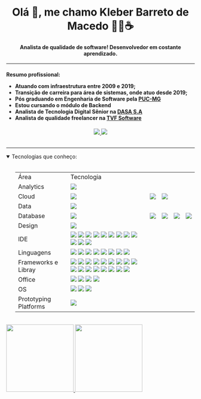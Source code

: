 <h1 align="center">Olá 👋, me chamo Kleber Barreto de Macedo 👨‍💻☕ </h1>

<h4 align="center">
	Analista de qualidade de software! Desenvolvedor em costante aprendizado.
</h4>

-----------------------------------------------

<h4>
  <p>Resumo profissional:</p>
  
  <ul>
    <li> Atuando com infraestrutura entre 2009 e 2019;</li>
    <li> Transição de carreira para área de sistemas, onde atuo desde 2019;</li>
    <li> Pós graduando em Engenharia de Software pela <a href="https://www.pucminas.br/">PUC-MG</a></li>
    <li> Estou cursando o módulo de Backend</li>
    <li> Analista de Tecnologia Digital Sênior na <a href="https://dasa.com.br/">DASA S.A</a></li>
    <li> Analista de qualidade freelancer na <a href="http://www.tvfsoftware.com/">TVF Software</a></li>
  </ul>
</h4>

<h6 align="center">
  <a href="https://www.linkedin.com/in/kleberbarreto/">
    <img src="https://img.shields.io/badge/LinkedIn-0077B5?style=for-the-badge&logo=linkedin&logoColor=white" />
  </a>
  <a href="https://kbminfo.wordpress.com/">
    <img src="https://img.shields.io/badge/Wordpress-21759B?style=for-the-badge&logo=wordpress&logoColor=white" />
  </a>
</h6>

-----------------------------------------------

<details open="open">
  <summary>Tecnologias que conheço:</summary>
  <br>
  <ul>
    <table align="center">
      <tr>
        <td>Área</td>
        <td>Tecnologia</td>
      </tr>
      <tr>
        <td>Analytics</td>
        <td><img src="https://img.shields.io/badge/firebase-ffca28?style=for-the-badge&logo=firebase&logoColor=black" /></td>
      </tr>
      <tr>
        <td>Cloud</td>
        <td><img src="https://img.shields.io/badge/microsoft%20azure-0089D6?style=for-the-badge&logo=microsoft-azure&logoColor=white" /></td>
        <td><img src="https://img.shields.io/badge/Salesforce-00A1E0?style=for-the-badge&logo=Salesforce&logoColor=white" /></td>
        <td><img src="https://img.shields.io/badge/GitHub_Actions-2088FF?style=for-the-badge&logo=github-actions&logoColor=white" /></td>
      </tr>
      <tr>
        <td>Data</td>
        <td><img src="https://img.shields.io/badge/PowerBI-F2C811?style=for-the-badge&logo=Power%20BI&logoColor=white" /></td>
      </tr>
      <tr>
        <td>Database</td>
        <td><img src="https://img.shields.io/badge/MySQL-005C84?style=for-the-badge&logo=mysql&logoColor=white" /></td>
        <td><img src="https://img.shields.io/badge/MariaDB-003545?style=for-the-badge&logo=mariadb&logoColor=white" /></td>
        <td><img src="https://img.shields.io/badge/Microsoft%20SQL%20Server-CC2927?style=for-the-badge&logo=microsoft%20sql%20server&logoColor=white" /></td>
        <td><img src="https://img.shields.io/badge/Oracle-F80000?style=for-the-badge&logo=Oracle&logoColor=white" /></td>
        <td><img src="https://img.shields.io/badge/SQLite-07405E?style=for-the-badge&logo=sqlite&logoColor=white" /></td>
      </tr>
      <tr>
        <td>Design</td>
        <td><img src="https://img.shields.io/badge/Adobe%20Creative%20Cloud-DA1F26?style=for-the-badge&logo=Adobe%20Creative%20Cloud&logoColor=white" /></td>
      </tr>
      <tr>
        <td>IDE</td>
        <td>
          <img src="https://img.shields.io/badge/IntelliJ_IDEA-000000.svg?style=for-the-badge&logo=intellij-idea&logoColor=white" />
          <img src="https://img.shields.io/badge/Adobe%20Dreamweaver-072401?style=for-the-badge&logo=Adobe%20Dreamweaver&logoColor=34F400" />
          <img src="https://img.shields.io/badge/VSCode-0078D4?style=for-the-badge&logo=visual%20studio%20code&logoColor=white" />
          <img src="https://img.shields.io/badge/Android_Studio-3DDC84?style=for-the-badge&logo=android-studio&logoColor=white" />
          <img src="https://img.shields.io/badge/apache%20netbeans-1B6AC6?style=for-the-badge&logo=apache%20netbeans%20IDE&logoColor=white" />
          <img src="https://img.shields.io/badge/Delphi_RAD_Studio-B22222?style=for-the-badge&logo=delphi&logoColor=white" />
          <img src="https://img.shields.io/badge/Eclipse-2C2255?style=for-the-badge&logo=eclipse&logoColor=white" />
          <img src="https://img.shields.io/badge/Notepad++-90E59A.svg?style=for-the-badge&logo=notepad%2B%2B&logoColor=black" />
          <img src="https://img.shields.io/badge/VIM-%2311AB00.svg?&style=for-the-badge&logo=vim&logoColor=white" />
          <img src="https://img.shields.io/badge/Visual_Studio-5C2D91?style=for-the-badge&logo=visual%20studio&logoColor=white" />
          <img src="https://img.shields.io/badge/Xcode-007ACC?style=for-the-badge&logo=Xcode&logoColor=white" />
          <img src="https://img.shields.io/badge/WebStorm-000000?style=for-the-badge&logo=WebStorm&logoColor=white" />
        </td>
      </tr>
      <tr>
        <td>Linguagens</td>
        <td>
          <img src="https://img.shields.io/badge/C%23-239120?style=for-the-badge&logo=c-sharp&logoColor=white" />
          <img src="https://img.shields.io/badge/Delphi-B22222?style=for-the-badge&logo=delphi&logoColor=white" />
          <img src="https://img.shields.io/badge/Java-ED8B00?style=for-the-badge&logo=java&logoColor=white" />
          <img src="https://img.shields.io/badge/JavaScript-323330?style=for-the-badge&logo=javascript&logoColor=F7DF1E" />
          <img src="https://img.shields.io/badge/json-5E5C5C?style=for-the-badge&logo=json&logoColor=white" />
          <img src="https://img.shields.io/badge/Kotlin-0095D5?&style=for-the-badge&logo=kotlin&logoColor=white" />
          <img src="https://img.shields.io/badge/PLSQL-F80000?style=for-the-badge&logo=oracle&logoColor=black" />
          <img src="https://img.shields.io/badge/Ruby-CC342D?style=for-the-badge&logo=ruby&logoColor=white" />
        </td>
      </tr>
      <tr>
        <td>Frameworks e Libray</td>
        <td>
          <img src="https://img.shields.io/badge/apache_maven-C71A36?style=for-the-badge&logo=apachemaven&logoColor=white" />
          <img src="https://img.shields.io/badge/Bootstrap-563D7C?style=for-the-badge&logo=bootstrap&logoColor=white" />
          <img src="https://img.shields.io/badge/chai-A30701?style=for-the-badge&logo=chai&logoColor=white" />
          <img src="https://img.shields.io/badge/Cypress-17202C?style=for-the-badge&logo=cypress&logoColor=white" />
          <img src="https://img.shields.io/badge/Docker-2CA5E0?style=for-the-badge&logo=docker&logoColor=white" />
          <img src="https://img.shields.io/badge/Express.js-000000?style=for-the-badge&logo=express&logoColor=white" />
          <img src="https://img.shields.io/badge/gradle-02303A?style=for-the-badge&logo=gradle&logoColor=white" />
          <img src="https://img.shields.io/badge/Junit5-25A162?style=for-the-badge&logo=junit5&logoColor=white" />
          <img src="https://img.shields.io/badge/JWT-000000?style=for-the-badge&logo=JSON%20web%20tokens&logoColor=white" />
          <img src="https://img.shields.io/badge/material%20design-757575?style=for-the-badge&logo=material%20design&logoColor=white" />
          <img src="https://img.shields.io/badge/Mocha-8D6748?style=for-the-badge&logo=Mocha&logoColor=white" />
          <img src="https://img.shields.io/badge/Node.js-339933?style=for-the-badge&logo=nodedotjs&logoColor=white" />
          <img src="https://img.shields.io/badge/NuGet-004880?style=for-the-badge&logo=nuget&logoColor=white" />
          <img src="https://img.shields.io/badge/Postman-FF6C37?style=for-the-badge&logo=Postman&logoColor=white" />
          <img src="https://img.shields.io/badge/Selenium-43B02A?style=for-the-badge&logo=Selenium&logoColor=white" />
          <img src="https://img.shields.io/badge/Spring-6DB33F?style=for-the-badge&logo=spring&logoColor=white" />
          <img src="https://img.shields.io/badge/Swagger-85EA2D?style=for-the-badge&logo=Swagger&logoColor=white" />
        </td>
      </tr>
      <tr>
        <td>Office</td>
        <td>
          <img src="https://img.shields.io/badge/LibreOffice-18A303?style=for-the-badge&logo=LibreOffice&logoColor=white" />
          <img src="https://img.shields.io/badge/Microsoft_Office-D83B01?style=for-the-badge&logo=microsoft-office&logoColor=white" />
          <img src="https://img.shields.io/badge/Microsoft_Visio-3955A3?style=for-the-badge&logo=microsoft-visio&logoColor=white" />
          <img src="https://img.shields.io/badge/Trello-0052CC?style=for-the-badge&logo=trello&logoColor=white" />
        </td>
      </tr>
      <tr>
        <td>OS</td>
        <td>
          <img src="https://img.shields.io/badge/mac%20os-000000?style=for-the-badge&logo=apple&logoColor=white" />
          <img src="https://img.shields.io/badge/Windows-0078D6?style=for-the-badge&logo=windows&logoColor=white" />
          <img src="https://img.shields.io/badge/Linux_Mint-87CF3E?style=for-the-badge&logo=linux-mint&logoColor=white" />
        </td>
      </tr>
      <tr>
        <td>Prototyping Platforms</td>
        <td>
          <img src="https://img.shields.io/badge/Raspberry%20Pi-A22846?style=for-the-badge&logo=Raspberry%20Pi&logoColor=white" />
        </td>
      </tr>
    </table>
  </ul>
</details>

<br>

<div>
  <a href="https://github.com/kbmbarreto">
  <img height="180em" src="https://github-readme-stats.vercel.app/api?username=kbmbarreto&amp;show_icons=true&amp;theme=vue-dark&amp;include_all_commits=true&amp;count_private=true" style="max-width:100%;">
  <img height="180em" src="https://github-readme-stats.vercel.app/api/top-langs/?username=kbmbarreto&amp;layout=compact&amp;langs_count=7&amp;theme=vue-dark" style="max-width:100%;">
</a></div>
